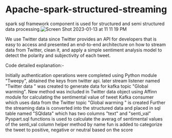 # Apache-spark-structured-streaming

spark sql framework component is used for structured and semi structured data processing.![Screen Shot 2023-01-13 at 11 11 19 PM](https://user-images.githubusercontent.com/115974245/212460634-aba1d3e9-118a-41e2-a00e-e571651d26b3.png)


We use Twitter data since Twitter provides an API for developers that is easy to access and presented an end-to-end architecture on how to stream data from Twitter, clean it, and apply a simple sentiment analysis model to detect the polarity and subjectivity of each tweet.

Code detailed explanation:-

Initially authentication operations were completed using Python module "Tweepy", abtained the keys from twitter api. later stream listener named "Twitter data " was created to generate data for kafka topic "Global warming".
New method was included in Twitter data object using Affinn module for calculating the sentimental value of tweet
Kafka consumer which uses data from the Twitter topic "Global warming " is created
Further the streaming data is converted into the structured data and placed in sql table named "SQldata" which has two columns "text" and "senti_val"
Pyspart.sql functions is used to calculate the averag of sentimental values of the senti_val column
helper method by name fun is added to categorize the tweet to positive, negative or neutral based on the score




